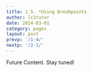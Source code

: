 ```yaml
---
title: 1.5. *Using Breakpoints
author: lc3tutor
date: 2024-03-01
category: pages
layout: post
prevp: '/1-4/'
nextp: '/2-1/'
---
```


Future Content. Stay tuned!

